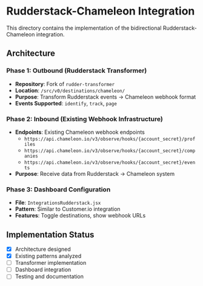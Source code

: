 # Rudderstack-Chameleon Integration

This directory contains the implementation of the bidirectional Rudderstack-Chameleon integration.

## Architecture

### Phase 1: Outbound (Rudderstack Transformer)
- **Repository**: Fork of `rudder-transformer`
- **Location**: `/src/v0/destinations/chameleon/`
- **Purpose**: Transform Rudderstack events → Chameleon webhook format
- **Events Supported**: `identify`, `track`, `page`

### Phase 2: Inbound (Existing Webhook Infrastructure)
- **Endpoints**: Existing Chameleon webhook endpoints
  - `https://api.chameleon.io/v3/observe/hooks/{account_secret}/profiles`
  - `https://api.chameleon.io/v3/observe/hooks/{account_secret}/companies`
  - `https://api.chameleon.io/v3/observe/hooks/{account_secret}/events`
- **Purpose**: Receive data from Rudderstack → Chameleon system

### Phase 3: Dashboard Configuration
- **File**: `IntegrationsRudderstack.jsx`
- **Pattern**: Similar to Customer.io integration
- **Features**: Toggle destinations, show webhook URLs

## Implementation Status

- [x] Architecture designed
- [x] Existing patterns analyzed
- [ ] Transformer implementation
- [ ] Dashboard integration
- [ ] Testing and documentation